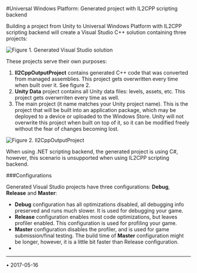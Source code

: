 #Universal Windows Platform: Generated project with IL2CPP scripting backend

Building a project from Unity to Universal Windows Platform with IL2CPP scripting backend will create a Visual Studio C++ solution containing three projects:

![Figure 1. Generated Visual Studio solution](../uploads/Main/windowsstore-generatedsolution-il2cpp.png)

These projects serve their own purposes:

1. **Il2CppOutputProject** contains generated C++ code that was converted from managed assemblies. This project gets overwritten every time when built over it. See figure 2.
2. **Unity Data** project contains all Unity data files: levels, assets, etc. This project gets overwrriten every time as well.
3. The main project (it name matches your Unity project name). This is the project that will be built into an application package, which may be deployed to a device or uploaded to the Windows Store. Unity will not overwrite this project when built on top of it, so it can be modified freely without the fear of changes becoming lost.

![Figure 2. Il2CppOutputProject](../uploads/Main/windowsstore-il2cppoutputproject.png)

When using .NET scripting backend, the generated project is using C#, however, this scenario is unsupported when using IL2CPP scripting backend. 

###Configurations

Generated Visual Studio projects have three configurations: **Debug**, **Release** and **Master**:

* **Debug** configuration has all optimizations disabled, all debugging info preserved and runs much slower. It is used for debugging your game.
* **Release** configuration enables most code optimizations, but leaves profiler enabled. This configuration is used for profiling your game.
* **Master** configuration disables the profiler, and is used for game submission/final testing. The build time of **Master** configuration might be longer, however, it is a little bit faster than Release configuration.
* 

---
<span class="page-edit">• 2017-05-16  <!-- include IncludeTextAmendPageNoEdit --></span><br/>